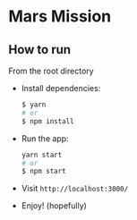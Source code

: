 # Mars Mission

## How to run

  From the root directory

  - Install dependencies:

    ```sh
    $ yarn
    # or
    $ npm install
    ```

  - Run the app:

    ```sh
    yarn start
    # or
    $ npm start
    ```

  - Visit `http://localhost:3000/`

  - Enjoy! (hopefully)
